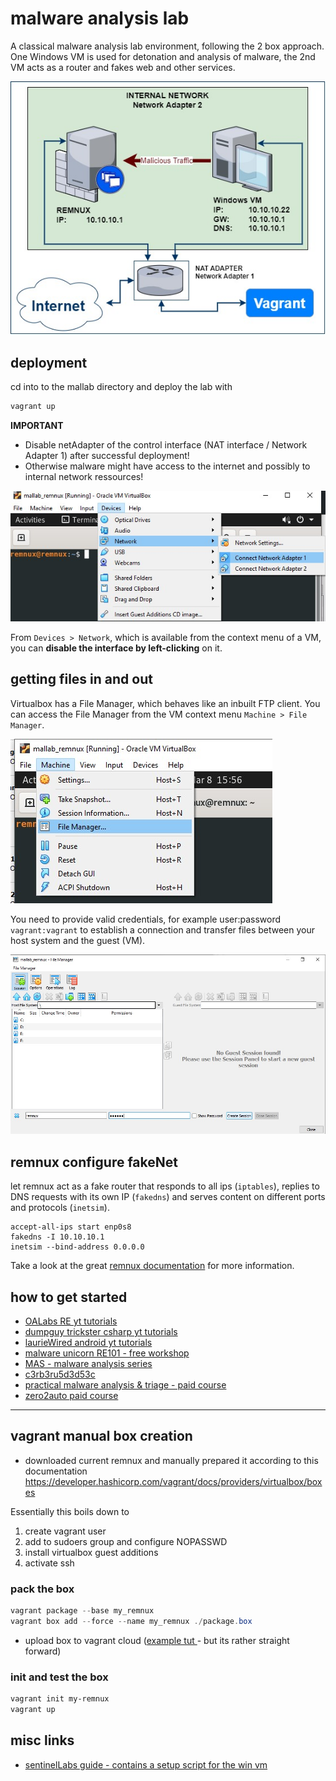# malware analysis lab
A classical malware analysis lab environment, following the 2 box approach.   
One Windows VM is used for detonation and analysis of malware, the 2nd VM acts as a router and fakes web and other services. 

![lab diagram](../pics/mallab.jpg)

## deployment
cd into to the mallab directory and deploy the lab with 
```bash
vagrant up
```
**IMPORTANT** 
- Disable netAdapter of the control interface (NAT interface / Network Adapter 1) after successful deployment! 
 - Otherwise malware might have access to the internet and possibly to internal network ressources!


![disable_netadapter](../pics/disable_netadapter.jpg)

From `Devices > Network`, which is available from the context menu of a VM, you can **disable the interface by left-clicking** on it.

## getting files in and out
Virtualbox has a File Manager, which behaves like an inbuilt FTP client. You can access the File Manager from the VM context menu `Machine > File Manager`.

![disable_netadapter](../pics/virtualbox_file_manager_menu.jpg)

You need to provide valid credentials, for example user:password `vagrant:vagrant` to establish a connection and transfer files between your host system and the guest (VM).

![disable_netadapter](../pics/virtualbox_file_manager_file-view.jpg)


## remnux configure fakeNet
let remnux act as a fake router that responds to all ips (`iptables`), replies to DNS requests with its own IP (`fakedns`) and serves content on different ports and protocols (`inetsim`).
```
accept-all-ips start enp0s8
fakedns -I 10.10.10.1
inetsim --bind-address 0.0.0.0
```
Take a look at the great [remnux documentation](https://docs.remnux.org/) for more information.


## how to get started
- [OALabs RE yt tutorials](https://www.youtube.com/c/OALabs?app=desktop)
- [dumpguy trickster csharp yt tutorials](https://www.youtube.com/@DuMpGuYTrIcKsTeR)
- [laurieWired android yt tutorials](https://www.youtube.com/@lauriewired)
- [malware unicorn RE101 - free workshop](https://malwareunicorn.org/workshops/re101.html#0)
- [MAS - malware analysis series](https://exploitreversing.com/2021/12/03/malware-analysis-series-mas-article-1/)
- [c3rb3ru5d3d53c](https://c3rb3ru5d3d53c.github.io/posts/)
- [practical malware analysis & triage - paid course](https://academy.tcm-sec.com/p/practical-malware-analysis-triage)
- [zero2auto paid course](https://courses.zero2auto.com/beginner-bundle)

---


## vagrant manual box creation 
- downloaded current remnux and manually prepared it according to this documentation 
https://developer.hashicorp.com/vagrant/docs/providers/virtualbox/boxes

Essentially this boils down to
1. create vagrant user
2. add to sudoers group and configure NOPASSWD
3. install virtualbox guest additions
4. activate ssh

### pack the box
```powershell
vagrant package --base my_remnux
vagrant box add --force --name my_remnux ./package.box
```
- upload box to vagrant cloud ([example tut ](https://blog.ycshao.com/2017/09/16/how-to-upload-vagrant-box-to-vagrant-cloud/)- but its rather straight forward)

### init and test the box
```powershell
vagrant init my-remnux
vagrant up
```


## misc links 
- [sentinelLabs guide - contains a setup script for the win vm](https://www.sentinelone.com/labs/building-a-custom-malware-analysis-lab-environment/)